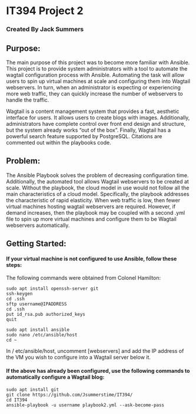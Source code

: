 # IT394 Project 2
### Created By Jack Summers

## Purpose:

The main purpose of this project was to become more familiar with Ansible. This project is to provide system administrators with a tool 
to automate the wagtail configuration process with Ansible. 
Automating the task will allow users to spin up virtual machines at scale and configuring them into Wagtail webservers. 
In turn, when an administrator is expecting or experiencing more web traffic, they can quickly increase the number of webservers to handle the traffic.

Wagtail is a content management system that provides a fast, aesthetic interface for users. It allows users to create blogs with images. 
Additionally, administrators have complete control over front end design and structure, but the system already works “out of the box”. 
Finally, Wagtail has a powerful search feature supported by PostgreSQL. Citations are commented out within the playbooks code.

## Problem:

The Ansible Playbook solves the problem of decreasing configuration time. Additionally, the automated tool allows Wagtail webservers to be created at scale. 
Without the playbook, the cloud model in use would not follow all the main characteristics of a cloud model. 
Specifically, the playbook addresses the characteristic of rapid elasticity. When web traffic is low, then fewer virtual machines hosting wagtail 
webservers are required. However, if demand increases, then the playbook may be coupled with a second .yml file to spin up more virtual machines 
and configure them to be Wagtail webservers automatically.

## Getting Started:

#### If your virtual machine is not configured to use Ansible, follow these steps:
The following commands were obtained from Colonel Hamilton:

    sudo apt install openssh-server git
    ssh-keygen
    cd .ssh
    sftp username@IPADDRESS
    cd .ssh
    put id_rsa.pub authorized_keys
    quit
    
    sudo apt install ansible
    sudo nano /etc/ansible/host
    cd ~
In / etc/ansible/host, uncomment [webservers] and add the IP address of the VM you wish to configure into a Wagtail server below it.


#### If the above has already been configured, use the following commands to automatically configure a Wagtail blog:

    sudo apt install git
    git clone https://github.com/Jsummerstime/IT394/
    cd IT394
    ansible-playbook -u username playbook2.yml --ask-become-pass
